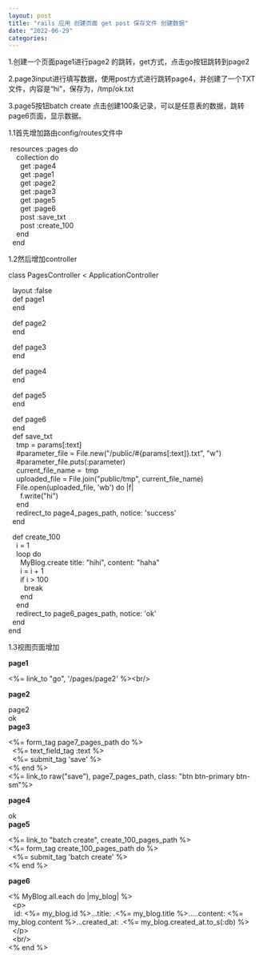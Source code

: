 ```yaml
---
layout: post
title: "rails 应用 创建页面 get post 保存文件 创建数据"
date: "2022-06-29"
categories: 
---
```

<p>1.创建一个页面page1进行page2 的跳转，get方式，点击go按钮跳转到page2</p>

<p>2.page3input进行填写数据，使用post方式进行跳转page4，并创建了一个TXT文件，内容是&ldquo;hi&rdquo;，保存为，/tmp/ok.txt</p>

<p>3.page5按钮batch create 点击创建100条记录，可以是任意表的数据，跳转page6页面，显示数据。</p>

<p>1.1首先增加路由config/routes文件中</p>

<p>&nbsp;resources :pages do<br />
&nbsp;&nbsp;&nbsp; collection do<br />
&nbsp;&nbsp;&nbsp;&nbsp;&nbsp; get :page4<br />
&nbsp;&nbsp;&nbsp;&nbsp;&nbsp; get :page1<br />
&nbsp;&nbsp;&nbsp;&nbsp;&nbsp; get :page2<br />
&nbsp;&nbsp;&nbsp;&nbsp;&nbsp; get :page3<br />
&nbsp;&nbsp;&nbsp;&nbsp;&nbsp; get :page5<br />
&nbsp;&nbsp;&nbsp;&nbsp;&nbsp; get :page6<br />
&nbsp;&nbsp;&nbsp;&nbsp;&nbsp; post :save_txt<br />
&nbsp;&nbsp;&nbsp;&nbsp;&nbsp; post :create_100<br />
&nbsp;&nbsp;&nbsp; end<br />
&nbsp; end</p>

<p>1.2然后增加controller</p>

<p>class PagesController &lt; ApplicationController</p>

<p>&nbsp; layout :false<br />
&nbsp; def page1<br />
&nbsp; end</p>

<p>&nbsp; def page2<br />
&nbsp; end</p>

<p>&nbsp; def page3<br />
&nbsp; end</p>

<p>&nbsp; def page4<br />
&nbsp; end</p>

<p>&nbsp; def page5<br />
&nbsp; end</p>

<p>&nbsp; def page6<br />
&nbsp; end<br />
&nbsp; def save_txt<br />
&nbsp;&nbsp;&nbsp; tmp = params[:text]<br />
&nbsp;&nbsp;&nbsp; #parameter_file = File.new(&quot;/public/#{params[:text]}.txt&quot;, &quot;w&quot;)<br />
&nbsp;&nbsp;&nbsp; #parameter_file.puts(:parameter)<br />
&nbsp;&nbsp;&nbsp; current_file_name =&nbsp; tmp<br />
&nbsp;&nbsp;&nbsp; uploaded_file = File.join(&quot;public/tmp&quot;, current_file_name)<br />
&nbsp;&nbsp;&nbsp; File.open(uploaded_file, &#39;wb&#39;) do |f|<br />
&nbsp;&nbsp;&nbsp;&nbsp;&nbsp; f.write(&quot;hi&quot;)<br />
&nbsp;&nbsp;&nbsp; end<br />
&nbsp;&nbsp;&nbsp; redirect_to page4_pages_path, notice: &#39;success&#39;<br />
&nbsp; end</p>

<p>&nbsp; def create_100<br />
&nbsp;&nbsp;&nbsp; i = 1<br />
&nbsp;&nbsp;&nbsp; loop do<br />
&nbsp;&nbsp;&nbsp;&nbsp;&nbsp; MyBlog.create title: &quot;hihi&quot;, content: &quot;haha&quot;<br />
&nbsp;&nbsp;&nbsp;&nbsp;&nbsp; i = i + 1<br />
&nbsp;&nbsp;&nbsp;&nbsp;&nbsp; if i &gt; 100<br />
&nbsp;&nbsp;&nbsp;&nbsp;&nbsp;&nbsp;&nbsp; break<br />
&nbsp;&nbsp;&nbsp;&nbsp;&nbsp; end<br />
&nbsp;&nbsp;&nbsp; end<br />
&nbsp;&nbsp;&nbsp; redirect_to page6_pages_path, notice: &#39;ok&#39;<br />
&nbsp; end<br />
end</p>

<p>1.3视图页面增加</p>

<p><strong>page1</strong></p>

<p>&lt;%= link_to &quot;go&quot;, &#39;/pages/page2&#39; %&gt;&lt;br/&gt;</p>

<p><strong>page2</strong></p>

<p>page2<br />
ok<br />
<strong>page3</strong></p>

<p>&lt;%= form_tag page7_pages_path do %&gt;<br />
&nbsp; &lt;%= text_field_tag :text %&gt;<br />
&nbsp; &lt;%= submit_tag &#39;save&#39; %&gt;<br />
&lt;% end %&gt;<br />
&lt;%= link_to raw(&quot;save&quot;), page7_pages_path, class: &quot;btn btn-primary btn-sm&quot;%&gt;</p>

<p><strong>page4</strong></p>

<p>ok<br />
<strong>page5</strong></p>

<p>&lt;%= link_to &quot;batch create&quot;, create_100_pages_path %&gt;<br />
&lt;%= form_tag create_100_pages_path do %&gt;<br />
&nbsp; &lt;%= submit_tag &#39;batch create&#39; %&gt;<br />
&lt;% end %&gt;</p>

<p><strong>page6</strong></p>

<p>&lt;% MyBlog.all.each do |my_blog| %&gt;<br />
&nbsp; &lt;p&gt;<br />
&nbsp;&nbsp; id: &lt;%= my_blog.id %&gt;...title: .&lt;%= my_blog.title %&gt;.....content: &lt;%= my_blog.content %&gt;...created_at: .&lt;%= my_blog.created_at.to_s(:db) %&gt;<br />
&nbsp; &lt;/p&gt;<br />
&nbsp; &lt;br/&gt;<br />
&lt;% end %&gt;</p>

